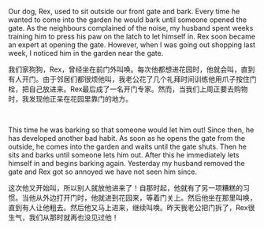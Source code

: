 Our dog, Rex, used to sit outside our front gate and bark. Every time he wanted to come into the garden he would bark until someone opened the gate. As the neighbours complained of the noise, my husband spent weeks training him to press his paw on the latch to let himself in. Rex soon became an expert at opening the gate. However, when I was going out shopping last week, I noticed him in the garden near the gate.

我们家狗狗，Rex，曾经坐在前门外叫唤。每次他都想进花园时，他就会叫，直到有人开门。由于邻居们都很烦他叫，我老公花了几个礼拜时间训练他用爪子按住门栓，把自己放进来。Rex最后成了一名开门专家。然而，当我们上周正要去购物时，我发现他正呆在花园里靠门的地方。

    



This time he was barking so that someone would let him out! Since then, he has developed another bad habit. As soon as he opens the gate from the outside, he comes into the garden and waits until the gate shuts. Then he sits and barks until someone lets him out. After this he immediately lets himself in and begins barking again. Yesterday my husband removed the gate and Rex got so annoyed we have not seen him since.

这次他又开始叫，所以别人就放他进来了！自那时起，他就有了另一项糟糕的习惯。当他从外边打开门时，他就进到花园来，等着门关上。然后他坐在那里叫唤，直到有人让他粗去。然后他又马上进来，继续叫唤。昨天我老公把门拆了，Rex很生气，我们从那时就再也没见过他！
